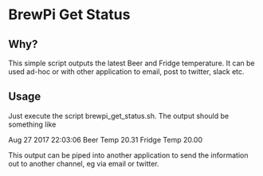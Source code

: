 BrewPi Get Status
==================

Why?
----
This simple script outputs the latest Beer and Fridge temperature. It can be used ad-hoc or with other application to email, post to twitter, slack etc.

Usage
-----

Just execute the script brewpi_get_status.sh. The output should be something like

Aug 27 2017 22:03:06 Beer Temp  20.31 Fridge Temp  20.00

This output can be piped into another application to send the information out to another channel, eg via email or twitter.
